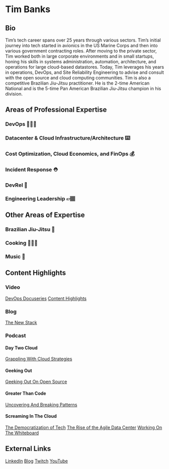 # Tim Banks

## Bio

Tim’s tech career spans over 25 years through various sectors. Tim’s initial journey into tech started in avionics in the US Marine Corps and then into various government contracting roles. After moving to the private sector, Tim worked both in large corporate environments and in small startups, honing his skills in systems administration, automation, architecture, and operations for large cloud-based datastores.
Today, Tim leverages his years in operations, DevOps, and Site Reliability Engineering to advise and consult with the open source and cloud computing communities. Tim is also a competitive Brazilian Jiu-Jitsu practitioner. He is the 2-time American National and is the 5-time Pan American Brazilian Jiu-Jitsu champion in his division.

## Areas of Professional Expertise

### DevOps 👨🏽‍💻
### Datacenter & Cloud Infrastructure/Architecture ⌨️
### Cost Optimization, Cloud Economics, and FinOps 💰
### Incident Response ⛑️
### DevRel 🤝
### Engineering Leadership 👉🏽

## Other Areas of Expertise
### Brazilian Jiu-Jitsu 🥋
### Cooking 👨🏽‍🍳
### Music 🎸

## Content Highlights

### Video
[DevOps Docuseries](https://youtube.com/playlist?list=PL2nlzNk2-VMFsAKN34LWULx0tyTrBSnLP&si=Rz6afDcLbKrA8Dra)
[Content Highlights](https://youtube.com/playlist?list=PLX5Bk6wus3EIrN8ziQhoKEve3W1XML0ss&si=FVirJQSmZnmRzZ_5)

### Blog
[The New Stack](https://thenewstack.io/author/tim-banks/)

### Podcast

#### Day Two Cloud
[Grappling With Cloud Strategies](https://packetpushers.net/podcasts/day-two-cloud/d2c185-grappling-with-cloud-strategies-with-tim-banks/)

#### Geeking Out
[Geeking Out On Open Source](https://geekingoutpodcast.substack.com/p/the-one-where-we-geek-out-on-open)

#### Greater Than Code
[Uncovering And Breaking Patterns](https://www.greaterthancode.com/breaking-and-uncovering-patterns)

#### Screaming In The Cloud
[The Democratization of Tech](https://www.lastweekinaws.com/podcast/screaming-in-the-cloud/the-democratization-of-tech-with-tim-banks/)
[The Rise of the Agile Data Center](https://www.lastweekinaws.com/podcast/screaming-in-the-cloud/the-rise-of-the-agile-data-center-with-tim-banks/)
[Working On The Whiteboard](https://www.lastweekinaws.com/podcast/screaming-in-the-cloud/working-on-the-whiteboard-from-the-start-with-tim-banks/)

## External Links

[LinkedIn](https://www.linkedin.com/in/timjb/)
[Blog](https://tim-banks.ghost.io)
[Twitch](https://www.twitch.tv/tjbanks512)
[YouTube](https://www.youtube.com/@elchefenegro)




<!--
**TimBanks/timbanks** is a ✨ _special_ ✨ repository because its `README.md` (this file) appears on your GitHub profile.

Here are some ideas to get you started:

- 🔭 I’m currently working on ...
- 🌱 I’m currently learning ...
- 👯 I’m looking to collaborate on ...
- 🤔 I’m looking for help with ...
- 💬 Ask me about ...
- 📫 How to reach me: ...
- 😄 Pronouns: ...
- ⚡ Fun fact: ...
-->
